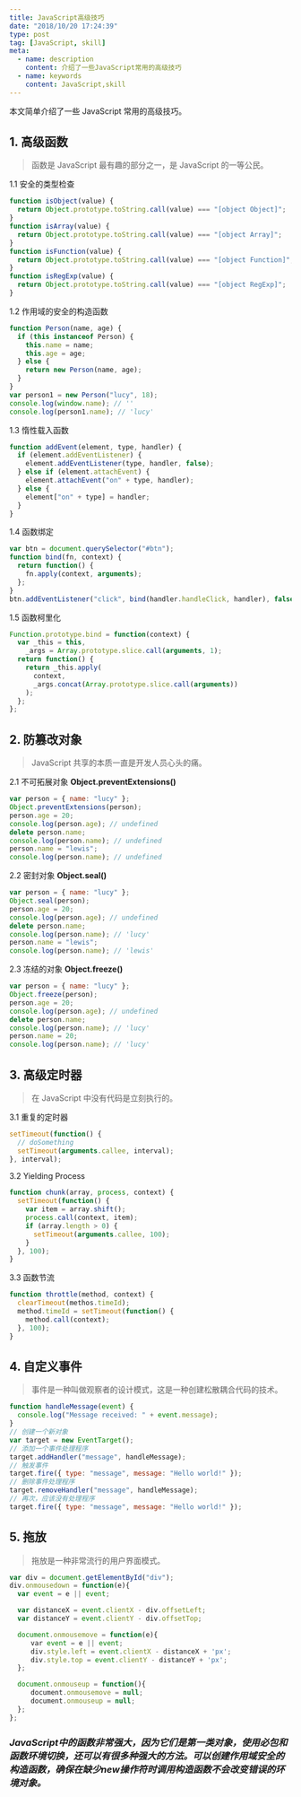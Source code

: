 ```yaml
---
title: JavaScript高级技巧
date: "2018/10/20 17:24:39"
type: post
tag: [JavaScript, skill]
meta:
  - name: description
    content: 介绍了一些JavaScript常用的高级技巧
  - name: keywords
    content: JavaScript,skill
---
```


本文简单介绍了一些 JavaScript 常用的高级技巧。

<!-- more -->

## 1. 高级函数

> 函数是 JavaScript 最有趣的部分之一，是 JavaScript 的一等公民。

1.1 安全的类型检查

```js
function isObject(value) {
  return Object.prototype.toString.call(value) === "[object Object]";
}
function isArray(value) {
  return Object.prototype.toString.call(value) === "[object Array]";
}
function isFunction(value) {
  return Object.prototype.toString.call(value) === "[object Function]";
}
function isRegExp(value) {
  return Object.prototype.toString.call(value) === "[object RegExp]";
}
```

1.2 作用域的安全的构造函数

```js
function Person(name, age) {
  if (this instanceof Person) {
    this.name = name;
    this.age = age;
  } else {
    return new Person(name, age);
  }
}
var person1 = new Person("lucy", 18);
console.log(window.name); // ''
console.log(person1.name); // 'lucy'
```

1.3 惰性载入函数

```js
function addEvent(element, type, handler) {
  if (element.addEventListener) {
    element.addEventListener(type, handler, false);
  } else if (element.attachEvent) {
    element.attachEvent("on" + type, handler);
  } else {
    element["on" + type] = handler;
  }
}
```

1.4 函数绑定

```js
var btn = document.querySelector("#btn");
function bind(fn, context) {
  return function() {
    fn.apply(context, arguments);
  };
}
btn.addEventListener("click", bind(handler.handleClick, handler), false);
```

1.5 函数柯里化

```js
Function.prototype.bind = function(context) {
  var _this = this,
    _args = Array.prototype.slice.call(arguments, 1);
  return function() {
    return _this.apply(
      context,
      _args.concat(Array.prototype.slice.call(arguments))
    );
  };
};
```

## 2. 防篡改对象

> JavaScript 共享的本质一直是开发人员心头的痛。

2.1 不可拓展对象 **Object.preventExtensions()**

```js
var person = { name: "lucy" };
Object.preventExtensions(person);
person.age = 20;
console.log(person.age); // undefined
delete person.name;
console.log(person.name); // undefined
person.name = "lewis";
console.log(person.name); // undefined
```

2.2 密封对象 **Object.seal()**

```js
var person = { name: "lucy" };
Object.seal(person);
person.age = 20;
console.log(person.age); // undefined
delete person.name;
console.log(person.name); // 'lucy'
person.name = "lewis";
console.log(person.name); // 'lewis'
```

2.3 冻结的对象 **Object.freeze()**

```js
var person = { name: "lucy" };
Object.freeze(person);
person.age = 20;
console.log(person.age); // undefined
delete person.name;
console.log(person.name); // 'lucy'
person.name = 20;
console.log(person.name); // 'lucy'
```

## 3. 高级定时器

> 在 JavaScript 中没有代码是立刻执行的。

3.1 重复的定时器

```js
setTimeout(function() {
  // doSomething
  setTimeout(arguments.callee, interval);
}, interval);
```

3.2 Yielding Process

```js
function chunk(array, process, context) {
  setTimeout(function() {
    var item = array.shift();
    process.call(context, item);
    if (array.length > 0) {
      setTimeout(arguments.callee, 100);
    }
  }, 100);
}
```

3.3 函数节流

```js
function throttle(method, context) {
  clearTimeout(methos.timeId);
  method.timeId = setTimeout(function() {
    method.call(context);
  }, 100);
}
```

## 4. 自定义事件

> 事件是一种叫做观察者的设计模式，这是一种创建松散耦合代码的技术。

```js
function handleMessage(event) {
  console.log("Message received: " + event.message);
}
// 创建一个新对象
var target = new EventTarget();
// 添加一个事件处理程序
target.addHandler("message", handleMessage);
// 触发事件
target.fire({ type: "message", message: "Hello world!" });
// 删除事件处理程序
target.removeHandler("message", handleMessage);
// 再次，应该没有处理程序
target.fire({ type: "message", message: "Hello world!" });
```

## 5. 拖放

> 拖放是一种非常流行的用户界面模式。

```js
var div = document.getElementById("div");
div.onmousedown = function(e){
  var event = e || event;

  var distanceX = event.clientX - div.offsetLeft;
  var distanceY = event.clientY - div.offsetTop;

  document.onmousemove = function(e){
  　　var event = e || event;
  　　div.style.left = event.clientX - distanceX + 'px';
  　　div.style.top = event.clientY - distanceY + 'px';
  };

  document.onmouseup = function(){
  　　document.onmousemove = null;
  　　document.onmouseup = null;
  };
};
```

### *JavaScript中的函数非常强大，因为它们是第一类对象，使用必包和函数环境切换，还可以有很多种强大的方法。可以创建作用域安全的构造函数，确保在缺少new操作符时调用构造函数不会改变错误的环境对象。*